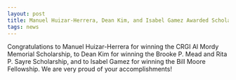 ```yaml
---
layout: post
title: Manuel Huizar-Herrera, Dean Kim, and Isabel Gamez Awarded Scholarships
tags: news
---
```


Congratulations to Manuel Huizar-Herrera for winning the CRGI Al Mordy Memorial Scholarship, to Dean Kim for winning the Brooke P. Mead and Rita P. Sayre Scholarship, and to Isabel Gamez for winning the Bill Moore Fellowship. We are very proud of your accomplishments!
